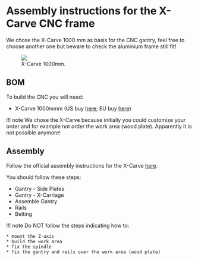 # Assembly instructions for the X-Carve CNC frame


We chose the X-Carve 1000 mm as basis for the CNC gantry, feel free to choose another one but beware to check the aluminium frame still fit!

<figure>
<img src="http://x-carve-instructions.inventables.com/assets/x-carve-main.jpg" style="max-height:350px" />
  <figcaption>X-Carve 1000mm.</figcaption>
</figure>


## BOM

To build the CNC you will need:

* X-Carve 1000mmm (US buy [here](https://www.inventables.com/technologies/x-carve/choose); EU
  buy [here](https://robosavvy.com/store/inventables-x-carver-1000mm-in-stock.html))

!!! note
    We chose the X-Carve because initially you could customize your order and for example not order the work area (wood plate).
    Apparently it is not possible anymore!


## Assembly

Follow the official assembly instructions for the X-Carve [here](http://x-carve-instructions.inventables.com/1000mm/).

You should follow these steps:

* Gantry - Side Plates
* Gantry - X-Carriage
* Assemble Gantry
* Rails
* Belting

!!! note
    Do NOT follow the steps indicating how to:

    * mount the Z-axis
    * build the work area
    * fix the spindle
    * fix the gantry and rails over the work area (wood plate)

